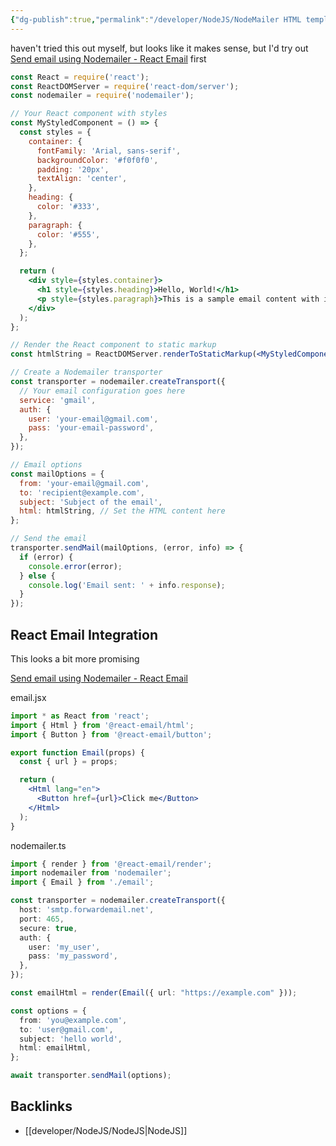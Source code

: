 ```yaml
---
{"dg-publish":true,"permalink":"/developer/NodeJS/NodeMailer HTML templates with modern tools/","tags":["reactjs","nodejs","email"],"created":"2024-02-29T22:19:56.139-06:00","updated":"2024-06-04T15:44:41.000-05:00"}
---
```


haven't tried this out myself, but looks like it makes sense, but I'd try out [Send email using Nodemailer - React Email](https://react.email/docs/integrations/nodemailer) first

```jsx
const React = require('react');
const ReactDOMServer = require('react-dom/server');
const nodemailer = require('nodemailer');

// Your React component with styles
const MyStyledComponent = () => {
  const styles = {
    container: {
      fontFamily: 'Arial, sans-serif',
      backgroundColor: '#f0f0f0',
      padding: '20px',
      textAlign: 'center',
    },
    heading: {
      color: '#333',
    },
    paragraph: {
      color: '#555',
    },
  };

  return (
    <div style={styles.container}>
      <h1 style={styles.heading}>Hello, World!</h1>
      <p style={styles.paragraph}>This is a sample email content with inline styles.</p>
    </div>
  );
};

// Render the React component to static markup
const htmlString = ReactDOMServer.renderToStaticMarkup(<MyStyledComponent />);

// Create a Nodemailer transporter
const transporter = nodemailer.createTransport({
  // Your email configuration goes here
  service: 'gmail',
  auth: {
    user: 'your-email@gmail.com',
    pass: 'your-email-password',
  },
});

// Email options
const mailOptions = {
  from: 'your-email@gmail.com',
  to: 'recipient@example.com',
  subject: 'Subject of the email',
  html: htmlString, // Set the HTML content here
};

// Send the email
transporter.sendMail(mailOptions, (error, info) => {
  if (error) {
    console.error(error);
  } else {
    console.log('Email sent: ' + info.response);
  }
});

```

## React Email Integration
This looks a bit more promising

[Send email using Nodemailer - React Email](https://react.email/docs/integrations/nodemailer)

email.jsx
```jsx
import * as React from 'react';
import { Html } from '@react-email/html';
import { Button } from '@react-email/button';

export function Email(props) {
  const { url } = props;

  return (
    <Html lang="en">
      <Button href={url}>Click me</Button>
    </Html>
  );
}

```

nodemailer.ts
```ts
import { render } from '@react-email/render';
import nodemailer from 'nodemailer';
import { Email } from './email';

const transporter = nodemailer.createTransport({
  host: 'smtp.forwardemail.net',
  port: 465,
  secure: true,
  auth: {
    user: 'my_user',
    pass: 'my_password',
  },
});

const emailHtml = render(Email({ url: "https://example.com" }));

const options = {
  from: 'you@example.com',
  to: 'user@gmail.com',
  subject: 'hello world',
  html: emailHtml,
};

await transporter.sendMail(options);

```
## Backlinks
- [[developer/NodeJS/NodeJS\|NodeJS]]